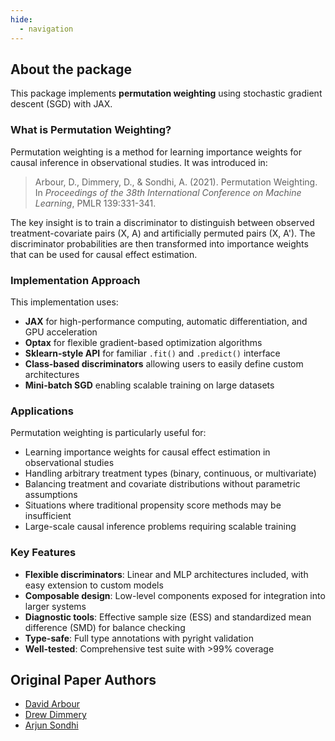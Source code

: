 ```yaml
---
hide:
  - navigation
---
```


## About the package

This package implements **permutation weighting** using stochastic gradient descent (SGD) with JAX.

### What is Permutation Weighting?

Permutation weighting is a method for learning importance weights for causal inference in observational studies. It was introduced in:

> Arbour, D., Dimmery, D., & Sondhi, A. (2021). Permutation Weighting. In *Proceedings of the 38th International Conference on Machine Learning*, PMLR 139:331-341.

The key insight is to train a discriminator to distinguish between observed treatment-covariate pairs (X, A) and artificially permuted pairs (X, A'). The discriminator probabilities are then transformed into importance weights that can be used for causal effect estimation.

### Implementation Approach

This implementation uses:

- **JAX** for high-performance computing, automatic differentiation, and GPU acceleration
- **Optax** for flexible gradient-based optimization algorithms
- **Sklearn-style API** for familiar `.fit()` and `.predict()` interface
- **Class-based discriminators** allowing users to easily define custom architectures
- **Mini-batch SGD** enabling scalable training on large datasets

### Applications

Permutation weighting is particularly useful for:

- Learning importance weights for causal effect estimation in observational studies
- Handling arbitrary treatment types (binary, continuous, or multivariate)
- Balancing treatment and covariate distributions without parametric assumptions
- Situations where traditional propensity score methods may be insufficient
- Large-scale causal inference problems requiring scalable training

### Key Features

- **Flexible discriminators**: Linear and MLP architectures included, with easy extension to custom models
- **Composable design**: Low-level components exposed for integration into larger systems
- **Diagnostic tools**: Effective sample size (ESS) and standardized mean difference (SMD) for balance checking
- **Type-safe**: Full type annotations with pyright validation
- **Well-tested**: Comprehensive test suite with >99% coverage

## Original Paper Authors

- [David Arbour](https://darbour.github.io/)
- [Drew Dimmery](http://ddimmery.com)
- [Arjun Sondhi](https://asondhi.github.io/)
